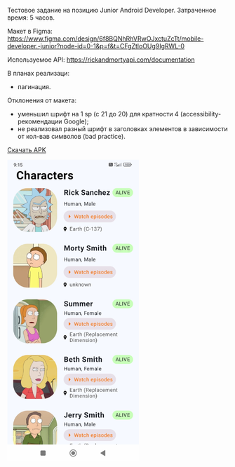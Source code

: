 Тестовое задание на позицию Junior Android Developer.
Затраченное время: 5 часов.

Макет в Figma: https://www.figma.com/design/6f8BQNhRhVRwOJxctuZcTt/mobile-developer.-junior?node-id=0-1&p=f&t=CFgZtloOUg9IgRWL-0

Используемое API: https://rickandmortyapi.com/documentation

В планах реализаци:
- пагинация.

Отклонения от макета:
- уменьшил шрифт на 1 sp (с 21 до 20) для кратности 4 (accessibility-рекомендации Google);
- не реализовал разный шрифт в заголовках элементов в зависимости от кол-вав символов (bad practice).

[Скачать APK](https://drive.google.com/file/d/1xvSTeYvYCOvkcBFX_UzqM-CEYHBZZEEU/view?usp=sharing)

<p align="left">
 <img width="300px" src="https://github.com/chilcotinn/RickAndMortyApp/blob/master/Screenshot_2025_01_24_09_15_44_461_com_chilcotin_rickandmortyapp.jpg" alt="Скриншот приложения"/>
</p>


